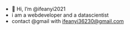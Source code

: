 - 👋 Hi, I’m @ifeanyi2021
- i am a webdeveloper and a datascientist
- contact @gmail with ifeanyi36230@gmail.com


